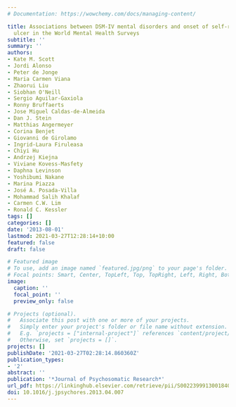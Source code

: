 ```yaml
---
# Documentation: https://wowchemy.com/docs/managing-content/

title: Associations between DSM-IV mental disorders and onset of self-reported peptic
  ulcer in the World Mental Health Surveys
subtitle: ''
summary: ''
authors:
- Kate M. Scott
- Jordi Alonso
- Peter de Jonge
- Maria Carmen Viana
- Zhaorui Liu
- Siobhan O'Neill
- Sergio Aguilar-Gaxiola
- Ronny Bruffaerts
- Jose Miguel Caldas-de-Almeida
- Dan J. Stein
- Matthias Angermeyer
- Corina Benjet
- Giovanni de Girolamo
- Ingrid-Laura Firuleasa
- Chiyi Hu
- Andrzej Kiejna
- Viviane Kovess-Masfety
- Daphna Levinson
- Yoshibumi Nakane
- Marina Piazza
- José A. Posada-Villa
- Mohammad Salih Khalaf
- Carmen C.W. Lim
- Ronald C. Kessler
tags: []
categories: []
date: '2013-08-01'
lastmod: 2021-03-27T12:28:14+10:00
featured: false
draft: false

# Featured image
# To use, add an image named `featured.jpg/png` to your page's folder.
# Focal points: Smart, Center, TopLeft, Top, TopRight, Left, Right, BottomLeft, Bottom, BottomRight.
image:
  caption: ''
  focal_point: ''
  preview_only: false

# Projects (optional).
#   Associate this post with one or more of your projects.
#   Simply enter your project's folder or file name without extension.
#   E.g. `projects = ["internal-project"]` references `content/project/deep-learning/index.md`.
#   Otherwise, set `projects = []`.
projects: []
publishDate: '2021-03-27T02:28:14.860360Z'
publication_types:
- '2'
abstract: ''
publication: '*Journal of Psychosomatic Research*'
url_pdf: https://linkinghub.elsevier.com/retrieve/pii/S0022399913001840
doi: 10.1016/j.jpsychores.2013.04.007
---
```

